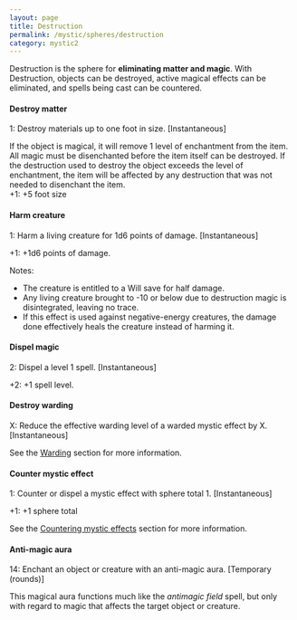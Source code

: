 ```yaml
---
layout: page
title: Destruction
permalink: /mystic/spheres/destruction
category: mystic2
---
```

Destruction is the sphere for **eliminating matter and magic**. With
Destruction, objects can be destroyed, active magical effects can be
eliminated, and spells being cast can be countered.

#### Destroy matter

1: Destroy materials up to one foot in size. \[Instantaneous\]

If the object is magical, it will remove 1 level of enchantment from the
item. All magic must be disenchanted before the item itself can be
destroyed. If the destruction used to destroy the object exceeds the
level of enchantment, the item will be affected by any destruction that
was not needed to disenchant the item.  
+1: +5 foot size

#### Harm creature

1: Harm a living creature for 1d6 points of damage. \[Instantaneous\]

+1: +1d6 points of damage.

Notes:

-   The creature is entitled to a Will save for half damage.
-   Any living creature brought to -10 or below due to destruction magic
    is disintegrated, leaving no trace.
-   If this effect is used against negative-energy creatures, the damage
    done effectively heals the creature instead of harming it.

#### Dispel magic

2: Dispel a level 1 spell. \[Instantaneous\]

+2: +1 spell level.

#### Destroy warding

X: Reduce the effective warding level of a warded mystic effect by X.
\[Instantaneous\]

See the [Warding](/mystic/techniques/warding) section for more
information.

#### Counter mystic effect

1: Counter or dispel a mystic effect with sphere total 1.
\[Instantaneous\]

+1: +1 sphere total

See the [Countering mystic effects](/mystic/techniques/countering)
section for more information.

#### Anti-magic aura

14: Enchant an object or creature with an anti-magic aura. \[Temporary
(rounds)\]

This magical aura functions much like the *antimagic field* spell, but
only with regard to magic that affects the target object or creature.
